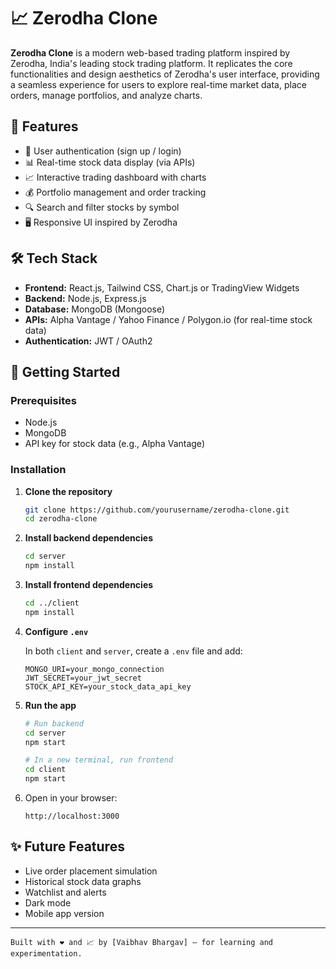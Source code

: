 # 📈 Zerodha Clone

**Zerodha Clone** is a modern web-based trading platform inspired by Zerodha, India's leading stock trading platform. It replicates the core functionalities and design aesthetics of Zerodha's user interface, providing a seamless experience for users to explore real-time market data, place orders, manage portfolios, and analyze charts.

## 📌 Features

* 🧾 User authentication (sign up / login)
* 📊 Real-time stock data display (via APIs)
* 📈 Interactive trading dashboard with charts
* 💰 Portfolio management and order tracking
* 🔍 Search and filter stocks by symbol
* 🖥️ Responsive UI inspired by Zerodha

## 🛠 Tech Stack

* **Frontend:** React.js, Tailwind CSS, Chart.js or TradingView Widgets
* **Backend:** Node.js, Express.js
* **Database:** MongoDB (Mongoose)
* **APIs:** Alpha Vantage / Yahoo Finance / Polygon.io (for real-time stock data)
* **Authentication:** JWT / OAuth2


## 🚀 Getting Started

### Prerequisites

* Node.js
* MongoDB
* API key for stock data (e.g., Alpha Vantage)

### Installation

1. **Clone the repository**

   ```bash
   git clone https://github.com/yourusername/zerodha-clone.git
   cd zerodha-clone
   ```

2. **Install backend dependencies**

   ```bash
   cd server
   npm install
   ```

3. **Install frontend dependencies**

   ```bash
   cd ../client
   npm install
   ```

4. **Configure `.env`**

   In both `client` and `server`, create a `.env` file and add:

   ```env
   MONGO_URI=your_mongo_connection
   JWT_SECRET=your_jwt_secret
   STOCK_API_KEY=your_stock_data_api_key
   ```

5. **Run the app**

   ```bash
   # Run backend
   cd server
   npm start

   # In a new terminal, run frontend
   cd client
   npm start
   ```

6. Open in your browser:

   ```
   http://localhost:3000
   ```

## ✨ Future Features

* Live order placement simulation
* Historical stock data graphs
* Watchlist and alerts
* Dark mode
* Mobile app version




---

```
Built with ❤️ and 📈 by [Vaibhav Bhargav] – for learning and experimentation.
```
